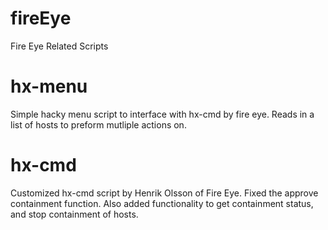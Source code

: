 # fireEye
Fire Eye Related Scripts
 # hx-menu
 Simple hacky menu script to interface with hx-cmd by fire eye. Reads in a list of hosts to preform mutliple actions on.
 
 # hx-cmd
 Customized hx-cmd script by Henrik Olsson of Fire Eye. Fixed the approve containment function. Also added functionality to get containment status, and stop containment of hosts.
